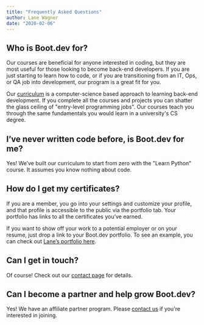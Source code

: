 ```yaml
---
title: "Frequently Asked Questions"
author: Lane Wagner
date: "2020-02-06"
---
```


## Who is Boot.dev for?

Our courses are beneficial for anyone interested in coding, but they are most useful for those looking to become back-end developers. If you are just starting to learn how to code, or if you are transitioning from an IT, Ops, or QA job into development, our program is a great fit for you.

Our [curriculum](https://github.com/bootdotdev/curriculum) is a computer-science based approach to learning back-end development. If you complete all the courses and projects you can shatter the glass ceiling of "entry-level programming jobs". Our courses teach you through the same fundamentals you would learn in a university's CS degree.

## I’ve never written code before, is Boot.dev for me?

Yes! We’ve built our curriculum to start from zero with the "Learn Python" course. It assumes you know nothing about code.

## How do I get my certificates?

If you are a member, you go into your settings and customize your profile, and that profile is accessible to the public via the portfolio tab. Your portfolio has links to all the certificates you’ve earned.

If you want to show off your work to a potential employer or on your resume, just drop a link to your Boot.dev portfolio. To see an example, you can check out [Lane’s portfolio here](https://boot.dev/u/wagslane).

## Can I get in touch?

Of course! Check out our [contact page](/contact) for details.

## Can I become a partner and help grow Boot.dev?

Yes! We have an affiliate partner program. Please [contact us](/contact) if you're interested in joining.
